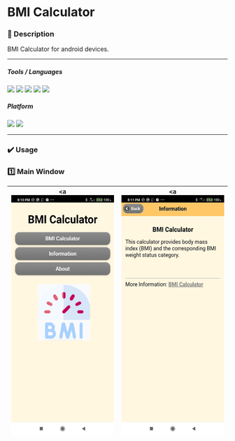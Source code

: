 # BMI Calculator

### 📝 Description 
BMI Calculator for android devices. 

-----

##### Tools / Languages  
<img src="https://img.shields.io/badge/Cordova-35434F?logo=apache-cordova&logoColor=E8E8E8" /> <img src="https://img.shields.io/badge/gradle-02303A?logo=gradle&logoColor=E8E8E8" /> <img src="https://img.shields.io/badge/Android_Studio-3DDC84?logo=android-studio&logoColor=E8E8E8" /> <img src="https://img.shields.io/badge/JavaScript-323330?logo=javascript&logoColor=E8E8E8" /> <img src="https://img.shields.io/badge/HTML5-E34F26?logo=html5&logoColor=E8E8E8" />


##### Platform 
<img height="20" src="https://img.shields.io/badge/Android-3DDC84?style=for-the-badge&logo=android&logoColor=white" /> <img height="20" src="https://img.shields.io/badge/Windows-0078D6?logo=windows&logoColor=white" /> 


-----

### ✔️ Usage

### 1️⃣ Main Window


| <a <img src="https://github.com/vzolotar/BMI-Calculator/blob/main/Images/image1.jpg" width="235" height="550"></a> | <a <img src="https://github.com/vzolotar/BMI-Calculator/blob/main/Images/image2.jpg" width="235" height="550"></a> |
| ------------- | ------------- |
